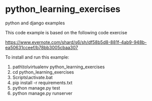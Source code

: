 # python_learning_exercises
python and django examples

This code example is based on the following code exercise

https://www.evernote.com/shard/s6/sh/df58b5d8-881f-4ab9-948b-ea50631cceef/b78bb3005cbaa307

To install and run this example:

1. path\to\virtualenv python_learning_exercises
2. cd python_learning_exercises
3. Scripts\activate.bat
4. pip install -r requirements.txt
5. python manage.py test
6. python manage.py runserver
